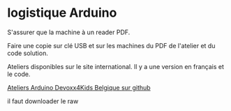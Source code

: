 # logistique Arduino

S'assurer que la machine à un reader PDF.

Faire une copie sur clé USB et sur les machines du PDF de l'atelier et du code solution.

Ateliers disponibles sur le site international. Il y a une version en français et le code.

[Ateliers Arduino Devoxx4Kids Belgique sur github](https://github.com/devoxx4kids/materials/tree/master/workshops/arduino)

il faut downloader le raw 